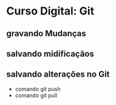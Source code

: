 # Curso Digital: Git

## gravando Mudanças

## salvando midificaçãos

## salvando alterações no Git

* comando git push
* comando git pull
